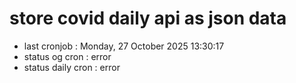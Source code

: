 # store covid daily api as json data

- last cronjob : Monday, 27 October 2025 13:30:17
- status og cron : error
- status daily cron : error
      
      